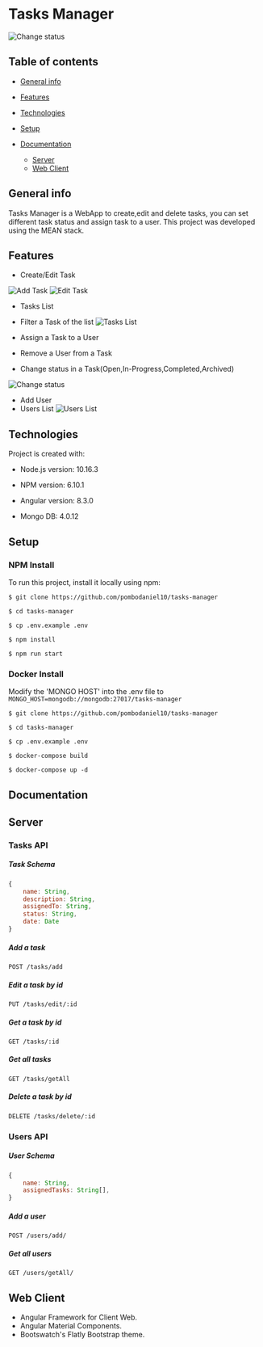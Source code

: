 # Tasks Manager

![Change status](./images/change-status.gif)

## Table of contents

*  [General info](#general-info)

*  [Features](#features)

*  [Technologies](#technologies)

*  [Setup](#setup)

*  [Documentation](#documentation)
	* [Server](#server)
	*  [Web Client](#webclient)

  

## General info

Tasks Manager is a WebApp to create,edit and delete tasks, you can set different task status and assign task to a user. This project was developed using the MEAN stack.

## Features

* Create/Edit Task

![Add Task](./images/add-task.png)
![Edit Task](./images/edit-task.png)

* Tasks List
* Filter a Task of the list
![Tasks List](./images/task-list.gif)

* Assign a Task to a User
* Remove a User from a Task
* Change status in a Task(Open,In-Progress,Completed,Archived)

![Change status](./images/change-status.gif)

* Add User
* Users List
![Users List](./images/users-list.gif)



  

## Technologies

Project is created with:

* Node.js version: 10.16.3

* NPM version: 6.10.1

* Angular version: 8.3.0

* Mongo DB: 4.0.12

## Setup

### NPM Install 

To run this project, install it locally using npm:

```
$ git clone https://github.com/pombodaniel10/tasks-manager

$ cd tasks-manager

$ cp .env.example .env

$ npm install

$ npm run start
```

### Docker Install 

Modify the 'MONGO HOST' into the .env file to ```MONGO_HOST=mongodb://mongodb:27017/tasks-manager```

```
$ git clone https://github.com/pombodaniel10/tasks-manager

$ cd tasks-manager

$ cp .env.example .env

$ docker-compose build

$ docker-compose up -d
```
 
## Documentation

## Server

### Tasks API

##### Task Schema

```javascript
{
	name: String,
	description: String,
	assignedTo: String,
	status: String,
	date: Date
}
``` 

##### Add a task

```http
POST /tasks/add
```

##### Edit a task by id

```http
PUT /tasks/edit/:id
```

##### Get a task by id

```http
GET /tasks/:id
```

##### Get all tasks

```http
GET /tasks/getAll
```

##### Delete a task by id

```http
DELETE /tasks/delete/:id
```

### Users API

##### User Schema

```javascript
{
	name: String,
	assignedTasks: String[],
}
``` 

##### Add a user

```http
POST /users/add/
```

##### Get all users

```http
GET /users/getAll/
```

## Web Client

* Angular Framework for Client Web.
* Angular Material Components.
* Bootswatch's Flatly Bootstrap theme.
